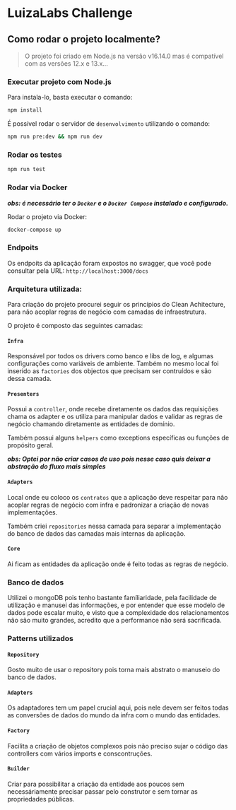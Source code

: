 # LuizaLabs Challenge

## Como rodar o projeto localmente?
> O projeto foi criado em Node.js na versão v16.14.0 mas é compatível com as versões 12.x e 13.x...

### Executar projeto com Node.js

Para instala-lo, basta executar o comando:
```bash
npm install
```

É possível rodar o servidor de `desenvolvimento` utilizando o comando:


```zsh
npm run pre:dev && npm run dev
```

### Rodar os testes
```zsh
npm run test
```

### Rodar via Docker
***obs: é necessário ter o `Docker` e o `Docker Compose` instalado e configurado.***

Rodar o projeto via Docker:

```zsh
docker-compose up
```

### Endpoits
Os endpoits da aplicação foram expostos no swagger, 
que você pode consultar pela URL: `http://localhost:3000/docs`

### Arquitetura utilizada:
Para criação do projeto procurei seguir os princípios do Clean Achitecture,
para não acoplar regras de negócio com camadas de infraestrutura.

O projeto é composto das seguintes camadas:

#### `Infra`
Responsável por todos os drivers como banco e libs de log, e algumas configurações como variáveis de ambiente.
Também no mesmo local foi inserido as `factories` dos objectos que precisam ser contruídos e são dessa camada.

#### `Presenters`
Possui a `controller`, onde recebe diretamente os dados das requisições chama os adapter e os utiliza para manipular dados e validar 
as regras de negócio chamando diretamente as entidades de domínio.

Também possui alguns `helpers` como exceptions específicas ou funções de propósito geral.

***obs: Optei por não criar casos de uso pois nesse caso quis deixar a abstração do fluxo mais simples***

#### `Adapters`
Local onde eu coloco os `contratos` que a aplicação deve respeitar para não acoplar regras de negócio com infra e
padronizar a criação de novas implementações.

Também criei `repositories` nessa camada para separar a implementação do banco de dados das camadas mais internas da aplicação. 

#### `Core`
Ai ficam as entidades da aplicação onde é feito todas as regras de negócio.

### Banco de dados
Utilizei o mongoDB pois tenho bastante famíliaridade, pela facilidade de utilização e manusei das informações, e por entender 
que esse modelo de dados pode escalar muito, e visto que a complexidade dos relacionamentos não são muito grandes,
acredito que a performance não será sacrificada.

### Patterns utilizados

#### `Repository`
Gosto muito de usar o repository pois torna mais abstrato o manuseio do banco de dados.

#### `Adapters`
Os adaptadores tem um papel crucial aqui, pois nele devem ser feitos todas as conversões de dados do mundo da infra com o mundo das entidades.

#### `Factory`
Facilita a criação de objetos complexos pois não preciso sujar o código das controllers com vários imports e conscontruções.

#### `Builder`
Criar para possibilitar a criação da entidade aos poucos sem necessáriamente precisar passar pelo construtor e sem tornar as propriedades
públicas.

